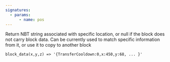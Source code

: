 ```yaml
---
signatures:
  - params:
      - name: pos
---
```


Return NBT string associated with specific location, or null if the block does not carry block data. Can be currently
used to match specific information from it, or use it to copy to another block

```scarpet
block_data(x,y,z) => '{TransferCooldown:0,x:450,y:68, ... }'
```

